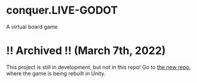 # conquer.LIVE-GODOT
A virtual board game


# !! Archived !! (March 7th, 2022)
This project is still in development, but not in this repo! Go to [the new repo](https://github.com/NoahJacobsen/conquer.LIVE), where the game is being rebuilt in Unity.
